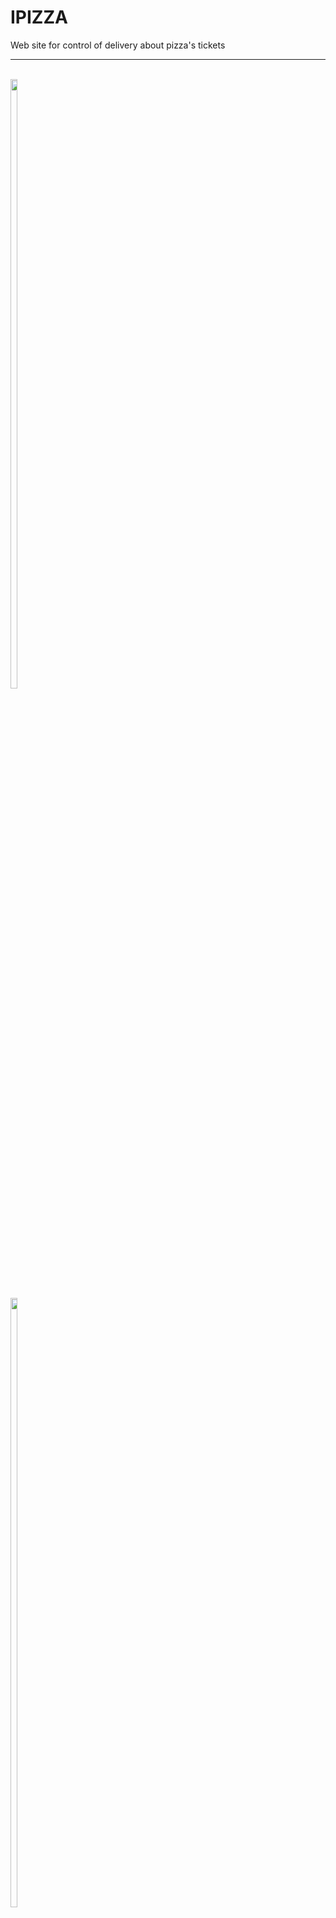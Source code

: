 <body>
<h1>IPIZZA</h1>
<p>Web site for control of delivery about pizza's tickets</p>
<hr><br>
	<div style="display: inline-block;">
		<img src="../IMG/ScreenS-Up.PNG" style="height: 50%; width: 50%;">
		<img src="../IMG/ScreenS-Down.PNG" style="height: 50%; width: 50%;">
	</div> 
</body>
